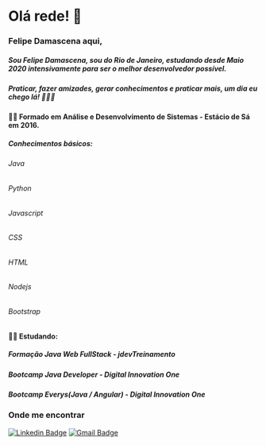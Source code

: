 # Olá rede! 👋
### Felipe Damascena aqui,
##### Sou Felipe Damascena, sou do Rio de Janeiro, estudando desde Maio 2020 intensivamente para ser o melhor desenvolvedor possível.
##### Praticar, fazer amizades, gerar conhecimentos e praticar mais, um dia eu chego lá! 🚀🚀🚀   

#### 👨‍🎓 Formado em Análise e Desenvolvimento de Sistemas - Estácio de Sá em 2016.

##### Conhecimentos básicos:
###### Java
###### Python
###### Javascript
###### CSS
###### HTML
###### Nodejs
###### Bootstrap

#### 👨‍💻 Estudando:  
##### Formação Java Web FullStack - jdevTreinamento
##### Bootcamp Java Developer - Digital Innovation One
##### Bootcamp Everys(Java / Angular) - Digital Innovation One

### Onde me encontrar

[![Linkedin Badge](https://img.shields.io/badge/-Linkedin-blue?style=flat-square&logo=Linkedin&logoColor=white&link=https://www.linkedin.com/in/felipe-damascena/)](https://www.linkedin.com/in/felipe-damascena-1b86355b/)
[![Gmail Badge](https://img.shields.io/badge/-Gmail-c14438?style=flat-square&logo=Gmail&logoColor=white&link=mailto:jfdamascena@gmail.com)](mailto:jfdamascena@gmail.com)
